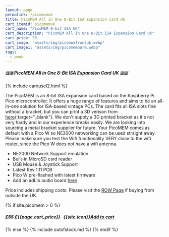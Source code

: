 ```yaml
---
layout: page
permalink: /picomemuk
title: PicoMEM All in One 8-Bit ISA Expansion Card UK
cart_itemid: picomemuk
cart_name: "PicoMEM 8-bit ISA UK"
cart_description: "PicoMEM All in One 8-Bit ISA Expansion Card UK"
cart_price: 50
cart_image: "assets/img/picomemfrontuk.webp"
cart_image1: "assets/img/picomembare.webp"
tags: 
  - pmuk
---
```


##### 🇬🇧 PicoMEM All in One 8-Bit ISA Expansion Card UK 🇬🇧

{% include carousel2.html %}

The PicoMEM is an 8-bit ISA expansion card based on the Raspberry Pi Pico microcontroller.  It offers a huge range of features and aims to be an all-in-one solution for ISA-based vintage PCs. The card fits all ISA slots fine without a bracket, but you can print a 3D verison from [here](https://github.com/FreddyVRetro/ISA-PicoMEM/tree/main/stl){:target="_blank"}. We don't supply a 3D printed bracket as it's not very hardy and in our experience breaks easily. We are looking into sourcing a metal bracket supplier for future. Your PicoMEM comes as default with a Pico W so NE2000 networking can be used straight away. Please make sure you test the Wifi functionality VERY close to the wifi router, since the Pico W does not have a wifi antenna.

* NE2000 Network Support emulation
* Built-in MicroSD card reader
* USB Mouse & Joystick Support
* Latest Rev 1.11 PCB
* Pico W pre-flashed with latest firmware
* Add an adLib audio board [here](/adlibpicomem)

Price includes shipping costs. Please visit the [ROW Page](/picomemrow) if buying from outside the UK.

{% if site.picomem > 0 %}
##### ~~£55~~ £{{page.cart_price}} &nbsp; {{site.icon}}[Add to cart](/cart#{{page.cart_itemid}})
{% else %}
{% include outofstock.md %}
{% endif %}